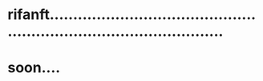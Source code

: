 # rifanft..........................................................................................
# soon....
